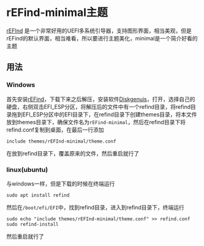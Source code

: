 # rEFind-minimal主题

[rEFInd](https://sourceforge.net/projects/refind/) 是一个非常好用的UEFI多系统引导器，支持图形界面，相当美观，但是rEFind的默认界面，相当难看，所以要进行主题美化，minimal是一个简介好看的主题  
## 用法  
### Windows  
首先安装[rEFind](http://www.rodsbooks.com/refind/)，下载下来之后解压，安装软件[Diskgenuis](https://www.diskgenius.cn/download.php)，打开，选择自己的硬盘，右侧双击EFI_ESP分区，将解压后的文件中有一个refind目录，将refind目录拖到EFI_ESP分区中的EFI目录下，在refind目录下创建themes目录，将本文件放到themes目录下，确保文件名为```rEFind-minimal```，然后在refind目录下将refind.conf复制到桌面，在最后一行添加
```
include themes/rEFInd-minimal/theme.conf
```
在放到refind目录下，覆盖原来的文件，然后重启就行了  
### linux(ubuntu)  
与windows一样，但是下载的时候在终端运行  
```
sudo apt install refind
```
然后在```/boot/efi/EFI```中，找到refind目录，进入到refind目录下，终端运行  
```
sudo echo "include themes/rEFInd-minimal/theme.conf" >> refind.conf
sudo refind-install
```
然后重启就行了

